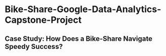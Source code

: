 # Bike-Share-Google-Data-Analytics-Capstone-Project
## Case Study: How Does a Bike-Share Navigate Speedy Success?
